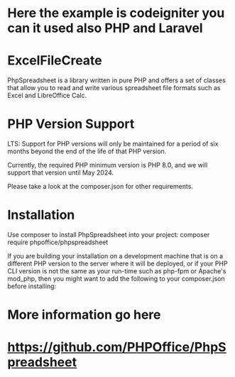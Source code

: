 # Here the example is codeigniter you can it used also PHP  and Laravel
# ExcelFileCreate
PhpSpreadsheet is a library written in pure PHP and offers a set of classes that allow you to read and write various spreadsheet file formats such as Excel and LibreOffice Calc. 

# PHP Version Support
LTS: Support for PHP versions will only be maintained for a period of six months beyond the end of the life of that PHP version.

Currently, the required PHP minimum version is PHP 8.0, and we will support that version until May 2024.

Please take a look at the composer.json  for other requirements.

# Installation
Use composer to install PhpSpreadsheet into your project:
composer require phpoffice/phpspreadsheet


If you are building your installation on a development machine that is on a different PHP version to the server where it will be deployed,<be>
or if your PHP CLI version is not the same as your run-time such as php-fpm or Apache's mod_php,<be> 
then you might want to add the following to your composer.json before installing:<be>

# More information go here
# https://github.com/PHPOffice/PhpSpreadsheet
